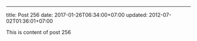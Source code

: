 ---
title: Post 256
date: 2017-01-26T06:34:00+07:00
updated: 2012-07-02T01:36:01+07:00

This is content of post 256